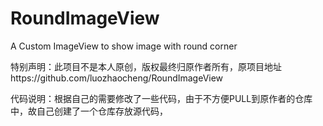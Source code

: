 # RoundImageView
A Custom ImageView to show image with round corner

特别声明：此项目不是本人原创，版权最终归原作者所有，原项目地址https://github.com/luozhaocheng/RoundImageView

代码说明：根据自己的需要修改了一些代码，由于不方便PULL到原作者的仓库中，故自己创建了一个仓库存放源代码，
